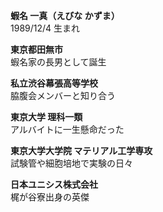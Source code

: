 **蝦名 一真（えびな かずま）**  
1989/12/4 生まれ

**東京都田無市**  
蝦名家の長男として誕生

**私立渋谷幕張高等学校**  
脇腹会メンバーと知り合う

**東京大学 理科一類**  
アルバイトに一生懸命だった

**東京大学大学院 マテリアル工学専攻**  
試験管や細胞培地で実験の日々

**日本ユニシス株式会社**  
梶が谷寮出身の英傑
